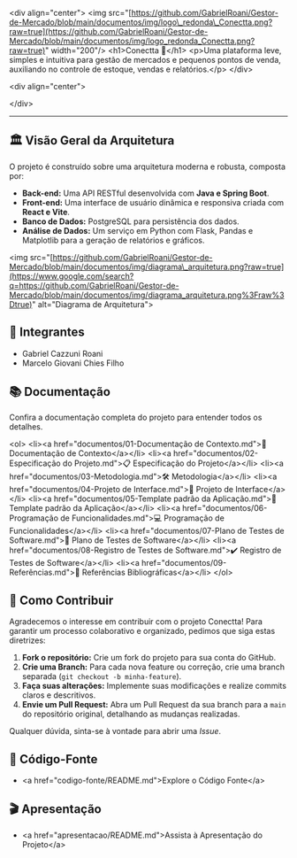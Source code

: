 \<div align="center"\>
\<img src="[https://github.com/GabrielRoani/Gestor-de-Mercado/blob/main/documentos/img/logo\_redonda\_Conectta.png?raw=true](https://github.com/GabrielRoani/Gestor-de-Mercado/blob/main/documentos/img/logo_redonda_Conectta.png?raw=true)" width="200"/\>
\<h1\>Conectta 🛒\</h1\>
\<p\>Uma plataforma leve, simples e intuitiva para gestão de mercados e pequenos pontos de venda, auxiliando no controle de estoque, vendas e relatórios.\</p\>
\</div\>

\<div align="center"\>

\</div\>

-----

## 🏛️ Visão Geral da Arquitetura

O projeto é construído sobre uma arquitetura moderna e robusta, composta por:

  * **Back-end:** Uma API RESTful desenvolvida com **Java e Spring Boot**.
  * **Front-end:** Uma interface de usuário dinâmica e responsiva criada com **React e Vite**.
  * **Banco de Dados:** PostgreSQL para persistência dos dados.
  * **Análise de Dados:** Um serviço em Python com Flask, Pandas e Matplotlib para a geração de relatórios e gráficos.

\<img src="[https://github.com/GabrielRoani/Gestor-de-Mercado/blob/main/documentos/img/diagrama\_arquitetura.png?raw=true](https://www.google.com/search?q=https://github.com/GabrielRoani/Gestor-de-Mercado/blob/main/documentos/img/diagrama_arquitetura.png%3Fraw%3Dtrue)" alt="Diagrama de Arquitetura"\>

## 🚀 Integrantes

  * Gabriel Cazzuni Roani
  * Marcelo Giovani Chies Filho

## 📚 Documentação

Confira a documentação completa do projeto para entender todos os detalhes.

\<ol\>
\<li\>\<a href="documentos/01-Documentação de Contexto.md"\>📄 Documentação de Contexto\</a\>\</li\>
\<li\>\<a href="documentos/02-Especificação do Projeto.md"\>📋 Especificação do Projeto\</a\>\</li\>
\<li\>\<a href="documentos/03-Metodologia.md"\>🛠️ Metodologia\</a\>\</li\>
\<li\>\<a href="documentos/04-Projeto de Interface.md"\>🎨 Projeto de Interface\</a\>\</li\>
\<li\>\<a href="documentos/05-Template padrão da Aplicação.md"\>📐 Template padrão da Aplicação\</a\>\</li\>
\<li\>\<a href="documentos/06-Programação de Funcionalidades.md"\>💻 Programação de Funcionalidades\</a\>\</li\>
\<li\>\<a href="documentos/07-Plano de Testes de Software.md"\>🧪 Plano de Testes de Software\</a\>\</li\>
\<li\>\<a href="documentos/08-Registro de Testes de Software.md"\>✔️ Registro de Testes de Software\</a\>\</li\>
\<li\>\<a href="documentos/09-Referências.md"\>📖 Referências Bibliográficas\</a\>\</li\>
\</ol\>

## 🤝 Como Contribuir

Agradecemos o interesse em contribuir com o projeto Conectta\! Para garantir um processo colaborativo e organizado, pedimos que siga estas diretrizes:

1.  **Fork o repositório:** Crie um fork do projeto para sua conta do GitHub.
2.  **Crie uma Branch:** Para cada nova feature ou correção, crie uma branch separada (`git checkout -b minha-feature`).
3.  **Faça suas alterações:** Implemente suas modificações e realize commits claros e descritivos.
4.  **Envie um Pull Request:** Abra um Pull Request da sua branch para a `main` do repositório original, detalhando as mudanças realizadas.

Qualquer dúvida, sinta-se à vontade para abrir uma *Issue*.

## 📂 Código-Fonte

  * \<a href="codigo-fonte/README.md"\>Explore o Código Fonte\</a\>

## 🎬 Apresentação

  * \<a href="apresentacao/README.md"\>Assista à Apresentação do Projeto\</a\>

